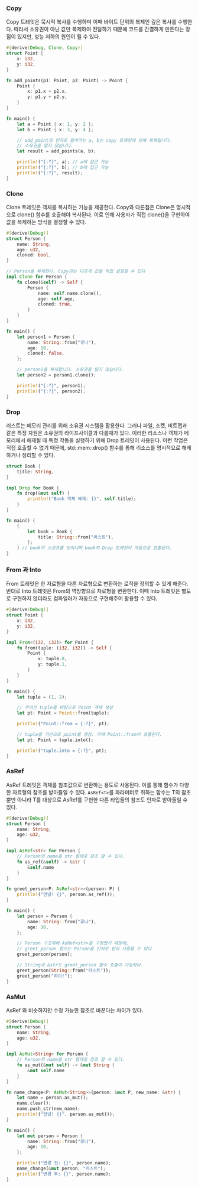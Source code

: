 ### Copy
Copy 트레잇은 묵시적 복사를 수행하며 이때 바이트 단위의 복제인 깊은 복사를 수행한다. 따라서 소유권이 아닌 값만 복제하여 전달하기 때문에 코드를 간결하게 만든다는 장점이 있지만, 성능 저하의 원인이 될 수 있다.
```rust
#[derive(Debug, Clone, Copy)]
struct Point {
    x: i32,
    y: i32,
}

fn add_points(p1: Point, p2: Point) -> Point {
    Point {
        x: p1.x + p2.x,
        y: p1.y + p2.y,
    }
}

fn main() {
    let a = Point { x: 1, y: 2 };
    let b = Point { x: 3, y: 4 };

    // add_point의 인자로 들어가는 a, b는 copy 트레잇에 의해 복제됩니다.
    // 소유권을 잃지 않습니다.
    let result = add_points(a, b);

    println!("{:?}", a); // a에 접근 가능
    println!("{:?}", b); // b에 접근 가능
    println!("{:?}", result);
}
```

### Clone
Clone 트레잇은 객체를 복사하는 기능을 제공한다. Copy와 다른점은 Clone은 명시적으로 clone() 함수를 호출해야 복사된다. 이로 인해 사용자가 직접 clone()을 구현하여 값을 복제하는 방식을 결정할 수 있다.
```rust
#[derive(Debug)]
struct Person {
    name: String,
    age: u32,
    cloned: bool,
}

// Person을 복제한다. Copy과는 다르게 값을 직접 설정할 수 있다
impl Clone for Person {
    fn clone(&self) -> Self {
        Person {
            name: self.name.clone(),
            age: self.age,
            cloned: true,
        }
    }
}

fn main() {
    let person1 = Person {
        name: String::from("루나"),
        age: 10,
        cloned: false,
    };

    // person1을 복제합니다. 소유권을 잃지 않습니다.
    let person2 = person1.clone();

    println!("{:?}", person1);
    println!("{:?}", person2);
}
```

### Drop
러스트는 메모리 관리를 위해 소유권 시스템을 활용한다. 그러나 파일, 소켓, 비트맵과 같은 특정 자원은 소유권의 라이프사이클과 다를때가 있다. 이러한 리소스나 객체가 메모리에서 해제될 때 특정 작동을 실행하기 위해 Drop 트레잇이 사용된다. 이런 작업은 직접 호출할 수 없기 때문에, std::mem::drop() 함수를 통해 리소스를 명시적으로 해제하거나 정리할 수 있다.
```rust
struct Book {
    title: String,
}

impl Drop for Book {
    fn drop(&mut self) {
        println!("Book 객체 해제: {}", self.title);
    }
}

fn main() {
    {
        let book = Book {
            title: String::from("러스트"),
        };
    } // book이 스코프를 벗어나며 book의 Drop 트레잇이 자동으로 호출된다.
}
```


### From 과 Into
From 트레잇은 한 자료형을 다른 자료형으로 변환하는 로직을 정의할 수 있게 해준다. 반대로 Into 트레잇은 From의 역방향으로 자료형을 변환한다. 이때 Into 트레잇은 별도로 구현하지 않더라도 컴파일러가 자동으로 구현해주어 활용할 수 있다.
```rust
#[derive(Debug)]
struct Point {
    x: i32,
    y: i32,
}

impl From<(i32, i32)> for Point {
    fn from(tuple: (i32, i32)) -> Self {
        Point {
            x: tuple.0,
            y: tuple.1,
        }
    }
}

fn main() {
    let tuple = (1, 2);

    // 주어진 tuple을 바탕으로 Point 객체 생성
    let pt: Point = Point::from(tuple);

    println!("Point::from = {:?}", pt);

    // tuple을 기반으로 point를 생성. 이때 Point::from이 호출된다.
    let pt: Point = tuple.into();

    println!("tuple.into = {:?}", pt);
}
```

### AsRef
AsRef 트레잇은 객체를 참조값으로 변환하는 용도로 사용된다. 이를 통해 함수가 다양한 자료형의 참조를 받아들일 수 있다. `AsRef<T>`를 파라미터로 취하는 함수는 T의 참조뿐만 아니라 T를 대상으로 AsRef를 구현한 다른 타입들의 참조도 인자로 받아들일 수 있다.
```rust
#[derive(Debug)]
struct Person {
    name: String,
    age: u32,
}

impl AsRef<str> for Person {
    // Person의 name을 str 형태로 참조 할 수 있다.
    fn as_ref(&self) -> &str {
        &self.name
    }
}

fn greet_person<P: AsRef<str>>(person: P) {
    println!("안녕! {}", person.as_ref());
}

fn main() {
    let person = Person {
        name: String::from("루나"),
        age: 30,
    };

    // Person 구조체에 AsRef<str>을 구현했기 때문에,
    // greet_person 함수는 Person을 인자로 받아 사용할 수 있다
    greet_person(person);

    // String과 &str도 greet_person 함수 호출이 가능하다.
    greet_person(String::from("러스트"));
    greet_person("하이!");
}
```


### AsMut
AsRef 와 비슷하지만 수정 가능한 참조로 바꾼다는 차이가 있다.
```rust
#[derive(Debug)]
struct Person {
    name: String,
    age: u32,
}

impl AsMut<String> for Person {
    // Person의 name을 str 형태로 참조 할 수 있다.
    fn as_mut(&mut self) -> &mut String {
        &mut self.name
    }
}

fn name_change<P: AsMut<String>>(person: &mut P, new_name: &str) {
    let name = person.as_mut();
    name.clear();
    name.push_str(new_name);
    println!("안녕! {}", person.as_mut());
}

fn main() {
    let mut person = Person {
        name: String::from("루나"),
        age: 10,
    };

    println!("변경 전: {}", person.name);
    name_change(&mut person, "러스트");
    println!("변경 후: {}", person.name);
}

```